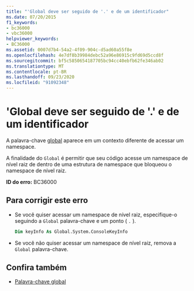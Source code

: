 ```yaml
---
title: "'Global deve ser seguido de '.' e de um identificador"
ms.date: 07/20/2015
f1_keywords:
- bc36000
- vbc36000
helpviewer_keywords:
- BC36000
ms.assetid: 0007d7b4-54a2-4f09-904c-d5ad60a55f8e
ms.openlocfilehash: 4e7df8b39984debc52a96e86915c9fd69d5ccd8f
ms.sourcegitcommit: bf5c5850654187705bc94cc40ebfb62fe346ab02
ms.translationtype: MT
ms.contentlocale: pt-BR
ms.lasthandoff: 09/23/2020
ms.locfileid: "91092348"
---
```

# <a name="global-must-be-followed-by--and-an-identifier"></a>'Global deve ser seguido de '.' e de um identificador

A palavra-chave [global](../programming-guide/program-structure/namespaces.md#global-keyword-in-fully-qualified-names) aparece em um contexto diferente de acessar um namespace.  
  
 A finalidade do `Global` é permitir que seu código acesse um namespace de nível raiz de dentro de uma estrutura de namespace que bloqueou o namespace de nível raiz.  
  
 **ID do erro:** BC36000  
  
## <a name="to-correct-this-error"></a>Para corrigir este erro  
  
- Se você quiser acessar um namespace de nível raiz, especifique-o seguindo a `Global` palavra-chave e um ponto ( `.` ).  
  
    ```vb  
    Dim keyInfo As Global.System.ConsoleKeyInfo  
    ```  
  
- Se você não quiser acessar um namespace de nível raiz, remova a `Global` palavra-chave.  
  
## <a name="see-also"></a>Confira também

- [Palavra-chave global](../programming-guide/program-structure/namespaces.md#global-keyword-in-fully-qualified-names)
